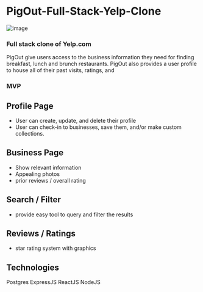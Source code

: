 # PigOut-Full-Stack-Yelp-Clone
![image](https://user-images.githubusercontent.com/77175831/122682246-5a153080-d1c6-11eb-9237-9e0588a8a5dc.png)

### Full stack clone of Yelp.com

PigOut give users access to the business information they need for finding breakfast, lunch and brunch restaurants.
PigOut also provides a user profile to house all of their past visits, ratings, and


### MVP

## Profile Page

- User can create, update, and delete their profile
- User can check-in to businesses, save them, and/or make custom collections.

## Business Page
- Show relevant information
- Appealing photos
- prior reviews / overall rating

## Search / Filter
- provide easy tool to query and filter the results

## Reviews / Ratings
- star rating system with graphics


## Technologies
Postgres ExpressJS  ReactJS  NodeJS
